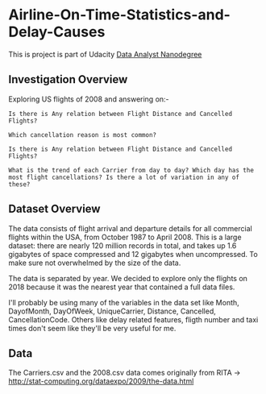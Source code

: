 # Airline-On-Time-Statistics-and-Delay-Causes

This is project is part of Udacity [Data Analyst Nanodegree](https://eu.udacity.com/course/data-analyst-nanodegree--nd002)
## Investigation Overview

Exploring US flights of 2008 and answering on:-

    Is there is Any relation between Flight Distance and Cancelled Flights?

    Which cancellation reason is most common?

    Is there is Any relation between Flight Distance and Cancelled Flights?

    What is the trend of each Carrier from day to day? Which day has the most flight cancellations? Is there a lot of variation in any of these?



## Dataset Overview

The data consists of flight arrival and departure details for all commercial flights within the USA, from October 1987 to April 2008. This is a large dataset: there are nearly 120 million records in total, and takes up 1.6 gigabytes of space compressed and 12 gigabytes when uncompressed. To make sure not overwhelmed by the size of the data.

The data is separated by year. We decided to explore only the flights on 2018 because it was the nearest year that contained a full data files.

I'll probably be using many of the variables in the data set like Month, DayofMonth, DayOfWeek, UniqueCarrier, Distance, Cancelled, CancellationCode. Others like delay related features, fligth number and taxi times don't seem like they'll be very useful for me.

## Data

The Carriers.csv and the 2008.csv data comes originally from RITA -> http://stat-computing.org/dataexpo/2009/the-data.html

